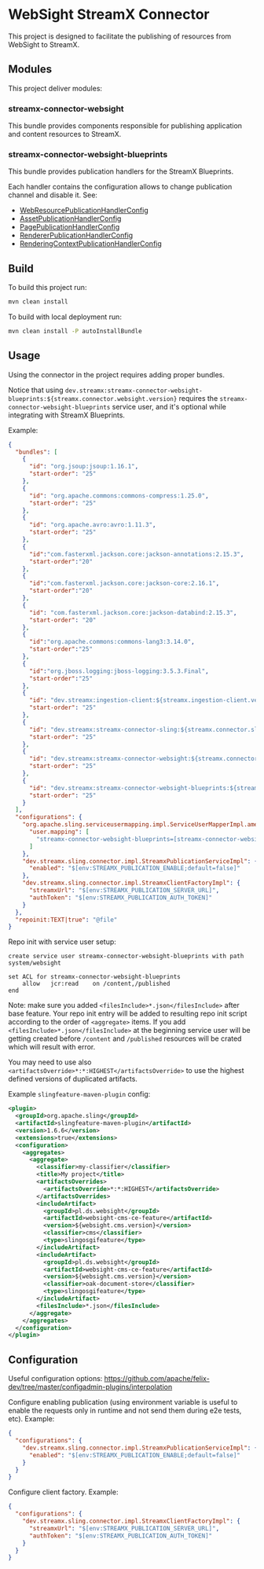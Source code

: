 # WebSight StreamX Connector

This project is designed to facilitate the publishing of resources from WebSight to StreamX.

## Modules

This project deliver modules:

### streamx-connector-websight

This bundle provides components responsible for publishing application and content resources to StreamX.


### streamx-connector-websight-blueprints

This bundle provides publication handlers for the StreamX Blueprints.

Each handler contains the configuration allows to change publication channel and disable it.
See:

- [WebResourcePublicationHandlerConfig](./streamx-connector-websight-blueprints/src/main/java/dev/streamx/connector/websight/blueprint/handler/application/WebResourcePublicationHandlerConfig.java)
- [AssetPublicationHandlerConfig](./streamx-connector-websight-blueprints/src/main/java/dev/streamx/connector/websight/blueprint/handler/content/AssetPublicationHandlerConfig.java)
- [PagePublicationHandlerConfig](./streamx-connector-websight-blueprints/src/main/java/dev/streamx/connector/websight/blueprint/handler/content/PagePublicationHandlerConfig.java)
- [RendererPublicationHandlerConfig](./streamx-connector-websight-blueprints/src/main/java/dev/streamx/connector/websight/blueprint/handler/content/RendererPublicationHandlerConfig.java)
- [RenderingContextPublicationHandlerConfig](./streamx-connector-websight-blueprints/src/main/java/dev/streamx/connector/websight/blueprint/handler/content/RenderingContextPublicationHandlerConfig.java)

## Build

To build this project run:

```bash
mvn clean install
```

To build with local deployment run:

```bash 
mvn clean install -P autoInstallBundle
```

## Usage

Using the connector in the project requires adding proper bundles. 

Notice that using `dev.streamx:streamx-connector-websight-blueprints:${streamx.connector.websight.version}` 
requires the `streamx-connector-websight-blueprints` service user, and it's optional while integrating with StreamX Blueprints.

Example:

```json
{
  "bundles": [
    {
      "id": "org.jsoup:jsoup:1.16.1",
      "start-order": "25"
    },
    {
      "id": "org.apache.commons:commons-compress:1.25.0",
      "start-order": "25"
    },
    {
      "id": "org.apache.avro:avro:1.11.3",
      "start-order": "25"
    },
    {
      "id":"com.fasterxml.jackson.core:jackson-annotations:2.15.3",
      "start-order":"20"
    },
    {
      "id":"com.fasterxml.jackson.core:jackson-core:2.16.1",
      "start-order":"20"
    },
    {
      "id": "com.fasterxml.jackson.core:jackson-databind:2.15.3",
      "start-order": "20"
    },
    {
      "id":"org.apache.commons:commons-lang3:3.14.0",
      "start-order":"25"
    },
    {
      "id":"org.jboss.logging:jboss-logging:3.5.3.Final",
      "start-order":"25"
    },
    {
      "id": "dev.streamx:ingestion-client:${streamx.ingestion-client.version}",
      "start-order": "25"
    },
    {
      "id": "dev.streamx:streamx-connector-sling:${streamx.connector.sling.version}",
      "start-order": "25"
    },
    {
      "id": "dev.streamx:streamx-connector-websight:${streamx.connector.websight.version}",
      "start-order": "25"
    },
    {
      "id": "dev.streamx:streamx-connector-websight-blueprints:${streamx.connector.websight.version}",
      "start-order": "25"
    }
  ],
  "configurations": {
    "org.apache.sling.serviceusermapping.impl.ServiceUserMapperImpl.amended~streamx-connector-websight-blueprints": {
      "user.mapping": [
        "streamx-connector-websight-blueprints=[streamx-connector-websight-blueprints]"
      ]
    },
    "dev.streamx.sling.connector.impl.StreamxPublicationServiceImpl": {
      "enabled": "$[env:STREAMX_PUBLICATION_ENABLE;default=false]"
    },
    "dev.streamx.sling.connector.impl.StreamxClientFactoryImpl": {
      "streamxUrl": "$[env:STREAMX_PUBLICATION_SERVER_URL]",
      "authToken": "$[env:STREAMX_PUBLICATION_AUTH_TOKEN]"
    }
  },
  "repoinit:TEXT|true": "@file"
}

```

Repo init with service user setup:

```
create service user streamx-connector-websight-blueprints with path system/websight

set ACL for streamx-connector-websight-blueprints
    allow   jcr:read    on /content,/published
end
```

Note: make sure you added `<filesInclude>*.json</filesInclude>` after base feature.
Your repo init entry will be added to resulting repo init script according to the order
of `<aggregate>` items. If you add `<filesInclude>*.json</filesInclude>` at the beginning
service user will be getting created before `/content` and `/published` resources will be crated
which will result with error. 

You may need to use also `<artifactsOverride>*:*:HIGHEST</artifactsOverride>` to use the highest defined versions of duplicated artifacts.

Example `slingfeature-maven-plugin` config:

```xml
<plugin>
  <groupId>org.apache.sling</groupId>
  <artifactId>slingfeature-maven-plugin</artifactId>
  <version>1.6.6</version>
  <extensions>true</extensions>
  <configuration>
    <aggregates>
      <aggregate>
        <classifier>my-classifier</classifier>
        <title>My project</title>
        <artifactsOverrides>
          <artifactsOverride>*:*:HIGHEST</artifactsOverride>
        </artifactsOverrides>
        <includeArtifact>
          <groupId>pl.ds.websight</groupId>
          <artifactId>websight-cms-ce-feature</artifactId>
          <version>${websight.cms.version}</version>
          <classifier>cms</classifier>
          <type>slingosgifeature</type>
        </includeArtifact>
        <includeArtifact>
          <groupId>pl.ds.websight</groupId>
          <artifactId>websight-cms-ce-feature</artifactId>
          <version>${websight.cms.version}</version>
          <classifier>oak-document-store</classifier>
          <type>slingosgifeature</type>
        </includeArtifact>
        <filesInclude>*.json</filesInclude>
      </aggregate>
    </aggregates>
  </configuration>
</plugin>
```

## Configuration

Useful configuration options:
https://github.com/apache/felix-dev/tree/master/configadmin-plugins/interpolation

Configure enabling publication (using environment
variable is useful to enable the requests only in runtime and not send them during e2e tests, etc).
Example:

```json
{
  "configurations": {
    "dev.streamx.sling.connector.impl.StreamxPublicationServiceImpl": {
      "enabled": "$[env:STREAMX_PUBLICATION_ENABLE;default=false]"
    }
  }
}
```

Configure client factory.
Example:

```json
{
  "configurations": {
    "dev.streamx.sling.connector.impl.StreamxClientFactoryImpl": {
      "streamxUrl": "$[env:STREAMX_PUBLICATION_SERVER_URL]",
      "authToken": "$[env:STREAMX_PUBLICATION_AUTH_TOKEN]"
    }
  }
}
```